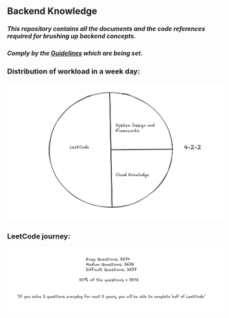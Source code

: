 ## Backend Knowledge


##### This repository contains all the documents and the code references required for brushing up  backend concepts. 

##### Comply by the [Guidelines](./Guidelines.md) which are being set.

### Distribution of workload in a week day:
![Pie](/assets/images/ss3.png)

### LeetCode journey:
![Stat](/assets/images/ss4.png)
